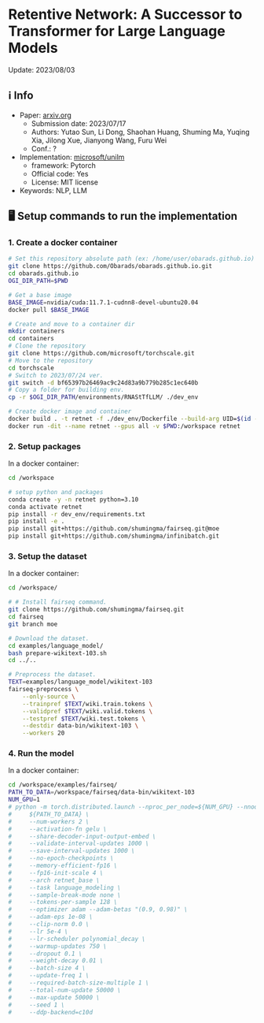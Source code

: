 # Retentive Network: A Successor to Transformer for Large Language Models

Update: 2023/08/03

## ℹ️ Info
- Paper: [arxiv.org](https://arxiv.org/abs/2307.08621)
  - Submission date: 2023/07/17
  - Authors: Yutao Sun, Li Dong, Shaohan Huang, Shuming Ma, Yuqing Xia, Jilong Xue, Jianyong Wang, Furu Wei
  - Conf.: ?
- Implementation: [microsoft/unilm](https://github.com/microsoft/unilm/tree/master/retnet)
  - framework: Pytorch
  - Official code: Yes
  - License: MIT license
- Keywords: NLP, LLM

## 🖥️ Setup commands to run the implementation
### 1. Create a docker container
```bash
# Set this repository absolute path (ex: /home/user/obarads.github.io)
git clone https://github.com/Obarads/obarads.github.io.git
cd obarads.github.io
OGI_DIR_PATH=$PWD

# Get a base image
BASE_IMAGE=nvidia/cuda:11.7.1-cudnn8-devel-ubuntu20.04
docker pull $BASE_IMAGE

# Create and move to a container dir
mkdir containers
cd containers
# Clone the repository
git clone https://github.com/microsoft/torchscale.git
# Move to the repository
cd torchscale
# Switch to 2023/07/24 ver.
git switch -d bf65397b26469ac9c24d83a9b779b285c1ec640b
# Copy a folder for building env.
cp -r $OGI_DIR_PATH/environments/RNAStTfLLM/ ./dev_env

# Create docker image and container
docker build . -t retnet -f ./dev_env/Dockerfile --build-arg UID=$(id -u) --build-arg GID=$(id -g) --build-arg BASE_IMAGE=$BASE_IMAGE
docker run -dit --name retnet --gpus all -v $PWD:/workspace retnet
```

### 2. Setup packages
In a docker container:
```bash
cd /workspace

# setup python and packages
conda create -y -n retnet python=3.10
conda activate retnet
pip install -r dev_env/requirements.txt
pip install -e .
pip install git+https://github.com/shumingma/fairseq.git@moe
pip install git+https://github.com/shumingma/infinibatch.git
```

### 3. Setup the dataset
In a docker container:
```bash
cd /workspace/

# # Install fairseq command.
git clone https://github.com/shumingma/fairseq.git
cd fairseq
git branch moe 

# Download the dataset.
cd examples/language_model/
bash prepare-wikitext-103.sh
cd ../..

# Preprocess the dataset.
TEXT=examples/language_model/wikitext-103
fairseq-preprocess \
    --only-source \
    --trainpref $TEXT/wiki.train.tokens \
    --validpref $TEXT/wiki.valid.tokens \
    --testpref $TEXT/wiki.test.tokens \
    --destdir data-bin/wikitext-103 \
    --workers 20
```

### 4. Run the model
In a docker container:
```bash
cd /workspace/examples/fairseq/
PATH_TO_DATA=/workspace/fairseq/data-bin/wikitext-103
NUM_GPU=1
# python -m torch.distributed.launch --nproc_per_node=${NUM_GPU} --nnodes=1 train.py \
#     ${PATH_TO_DATA} \
#     --num-workers 2 \
#     --activation-fn gelu \
#     --share-decoder-input-output-embed \
#     --validate-interval-updates 1000 \
#     --save-interval-updates 1000 \
#     --no-epoch-checkpoints \
#     --memory-efficient-fp16 \
#     --fp16-init-scale 4 \
#     --arch retnet_base \
#     --task language_modeling \
#     --sample-break-mode none \
#     --tokens-per-sample 128 \
#     --optimizer adam --adam-betas "(0.9, 0.98)" \
#     --adam-eps 1e-08 \
#     --clip-norm 0.0 \
#     --lr 5e-4 \
#     --lr-scheduler polynomial_decay \
#     --warmup-updates 750 \
#     --dropout 0.1 \
#     --weight-decay 0.01 \
#     --batch-size 4 \
#     --update-freq 1 \
#     --required-batch-size-multiple 1 \
#     --total-num-update 50000 \
#     --max-update 50000 \
#     --seed 1 \
#     --ddp-backend=c10d
```





